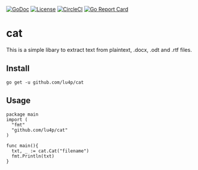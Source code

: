 [![GoDoc](https://godoc.org/github.com/lu4p/cat?status.svg)](https://godoc.org/github.com/lu4p/cat)
[![License](https://img.shields.io/github/license/lu4p/cat.svg)](https://unlicense.org/)
[![CircleCI](https://circleci.com/gh/lu4p/cat.svg?style=svg)](https://circleci.com/gh/lu4p/cat)
[![Go Report Card](https://goreportcard.com/badge/github.com/lu4p/cat)](https://goreportcard.com/report/github.com/lu4p/cat)
# cat
This is a simple libary to extract text from plaintext, .docx, .odt and .rtf files.

## Install
```go get -u github.com/lu4p/cat```

## Usage
```golang 
package main
import (
  "fmt"
  "github.com/lu4p/cat"
)

func main(){
  txt, _ := cat.Cat("filename")
  fmt.Println(txt)
}
```
